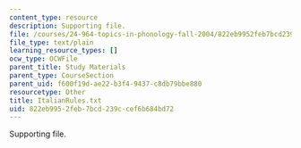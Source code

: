 ```yaml
---
content_type: resource
description: Supporting file.
file: /courses/24-964-topics-in-phonology-fall-2004/822eb9952feb7bcd239ccef6b684bd72_ItalianRules.txt
file_type: text/plain
learning_resource_types: []
ocw_type: OCWFile
parent_title: Study Materials
parent_type: CourseSection
parent_uid: f600f19d-ae22-b3f4-9437-c8db79bbe880
resourcetype: Other
title: ItalianRules.txt
uid: 822eb995-2feb-7bcd-239c-cef6b684bd72
---
```

Supporting file.

